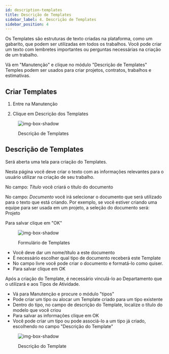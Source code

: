 ```yaml
---
id: description-templates
title: Descrição de Templates
sidebar_label: 4. Descrição de Templates
sidebar_position: 4
---
```


Os Templates são estruturas de texto criadas na plataforma, como um gabarito, que podem ser utilizadas em todos os trabalhos.
Você pode criar um texto com lembretes importantes ou perguntas necessárias na criação de um trabalho.

Vá em "Manutenção" e clique no módulo "Descrição de Templates"
Temples podem ser usados para criar projetos, contratos, trabalhos e estimativas.

## Criar Templates 

1. Entre na Manutenção

2. Clique em Descrição dos Templates

<figure>

![img-box-shadow](/img/university/maintenance/description.png) 
<figcaption>Descrição de Templates</figcaption>

</figure>

## Descrição de Templates

Será aberta uma tela para criação do Templates.

Nesta página você deve criar o texto com as informações relevantes para o usuário utilizar na criação de seu trabalho.

No campo: *Título* você criará o título do documento

No campo: *Documento* você irá selecionar o documento que será utilizado para o texto que está criando.
Por exemplo, se você estiver criando uma equipe para ser usada em um projeto, a seleção do documento será: Projeto

Para salvar clique em "OK"

<figure>

![img-box-shadow](/img/university/maintenance/description-templates.png) 
<figcaption>Formulário de Templates</figcaption>

</figure>

- Você deve dar um nome/título a este documento
- É necessário escolher qual tipo de documento receberá este Template
- No campo livre você pode criar o documento e formatá-lo como quiser.
- Para salvar clique em OK

Após a criação do Template, é necessário vinculá-lo ao Departamento que o utilizará e aos Tipos de Atividade.

- Vá para Manutenção e procure o módulo "tipos"
- Pode criar um tipo ou alocar um Template criado para um tipo existente
- Dentro do tipo, no campo de descrição do Template, localize o título do modelo que você criou
- Para salvar as informações clique em OK
- Você pode criar um tipo ou pode associá-lo a um tipo já criado, escolhendo no campo "Descrição do Template"

<figure>

![img-box-shadow](/img/university/maintenance/types.png)
<figcaption>Descrição do Template</figcaption>

</figure>
